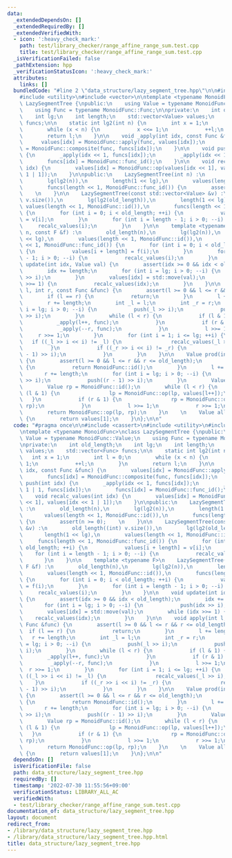 ```yaml
---
data:
  _extendedDependsOn: []
  _extendedRequiredBy: []
  _extendedVerifiedWith:
  - icon: ':heavy_check_mark:'
    path: test/library_checker/range_affine_range_sum.test.cpp
    title: test/library_checker/range_affine_range_sum.test.cpp
  _isVerificationFailed: false
  _pathExtension: hpp
  _verificationStatusIcon: ':heavy_check_mark:'
  attributes:
    links: []
  bundledCode: "#line 2 \"data_structure/lazy_segment_tree.hpp\"\n\n#include <cassert>\n\
    #include <utility>\n#include <vector>\n\ntemplate <typename MonoidFunc>\nclass\
    \ LazySegmentTree {\npublic:\n    using Value = typename MonoidFunc::Value;\n\
    \    using Func = typename MonoidFunc::Func;\n\nprivate:\n    int old_length;\n\
    \    int lg;\n    int length;\n    std::vector<Value> values;\n    std::vector<Func>\
    \ funcs;\n\n    static int lg2(int n) {\n        int x = 1;\n        int l = 0;\n\
    \        while (x < n) {\n            x <<= 1;\n            ++l;\n        }\n\
    \        return l;\n    }\n\n    void _apply(int idx, const Func &func) {\n  \
    \      values[idx] = MonoidFunc::apply(func, values[idx]);\n        funcs[idx]\
    \ = MonoidFunc::composite(func, funcs[idx]);\n    }\n\n    void push(int idx)\
    \ {\n        _apply(idx << 1, funcs[idx]);\n        _apply(idx << 1 | 1, funcs[idx]);\n\
    \        funcs[idx] = MonoidFunc::func_id();\n    }\n\n    void recalc_values(int\
    \ idx) {\n        values[idx] = MonoidFunc::op(values[idx << 1], values[idx <<\
    \ 1 | 1]);\n    }\n\npublic:\n    LazySegmentTree(int n) :\n        old_length(n),\n\
    \        lg(lg2(n)),\n        length(1 << lg),\n        values(length << 1, MonoidFunc::id()),\n\
    \        funcs(length << 1, MonoidFunc::func_id()) {\n        assert(n >= 0);\
    \    \n    }\n\n    LazySegmentTree(const std::vector<Value> &v) :\n        old_length((int)\
    \ v.size()),\n        lg(lg2(old_length)),\n        length(1 << lg),\n       \
    \ values(length << 1, MonoidFunc::id()),\n        funcs(length << 1, MonoidFunc::func_id())\
    \ {\n        for (int i = 0; i < old_length; ++i) {\n            values[i + length]\
    \ = v[i];\n        }\n        for (int i = length - 1; i > 0; --i) {\n       \
    \     recalc_values(i);\n        }\n    }\n\n    template <typename F>\n    LazySegmentTree(int\
    \ n, const F &f) :\n        old_length(n),\n        lg(lg2(n)),\n        length(1\
    \ << lg),\n        values(length << 1, MonoidFunc::id()),\n        funcs(length\
    \ << 1, MonoidFunc::func_id()) {\n        for (int i = 0; i < old_length; ++i)\
    \ {\n            values[i + length] = f(i);\n        }\n        for (int i = length\
    \ - 1; i > 0; --i) {\n            recalc_values(i);\n        }\n    }\n\n    void\
    \ update(int idx, Value val) {\n        assert(idx >= 0 && idx < old_length);\n\
    \        idx += length;\n        for (int i = lg; i > 0; --i) {\n            push(idx\
    \ >> i);\n        }\n        values[idx] = std::move(val);\n        while (idx\
    \ >>= 1) {\n            recalc_values(idx);\n        }\n    }\n\n    void apply(int\
    \ l, int r, const Func &func) {\n        assert(l >= 0 && l <= r && r <= old_length);\n\
    \        if (l == r) {\n            return;\n        }\n        l += length;\n\
    \        r += length;\n        int _l = l;\n        int _r = r;\n        for (int\
    \ i = lg; i > 0; --i) {\n            push(_l >> i);\n            push((_r - 1)\
    \ >> i);\n        }\n        while (l < r) {\n            if (l & 1) {\n     \
    \           _apply(l++, func);\n            }\n            if (r & 1) {\n    \
    \            _apply(--r, func);\n            }\n            l >>= 1;\n       \
    \     r >>= 1;\n        }\n        for (int i = 1; i <= lg; ++i) {\n         \
    \   if ((_l >> i << i) != _l) {\n                recalc_values(_l >> i);\n   \
    \         }\n            if ((_r >> i << i) != _r) {\n                recalc_values((_r\
    \ - 1) >> i);\n            }\n        }\n    }\n\n    Value prod(int l, int r)\
    \ {\n        assert(l >= 0 && l <= r && r <= old_length);\n        if (l == r)\
    \ {\n            return MonoidFunc::id();\n        }\n        l += length;\n \
    \       r += length;\n        for (int i = lg; i > 0; --i) {\n            push(l\
    \ >> i);\n            push((r - 1) >> i);\n        }\n        Value lp = MonoidFunc::id();\n\
    \        Value rp = MonoidFunc::id();\n        while (l < r) {\n            if\
    \ (l & 1) {\n                lp = MonoidFunc::op(lp, values[l++]);\n         \
    \   }\n            if (r & 1) {\n                rp = MonoidFunc::op(values[--r],\
    \ rp);\n            }\n            l >>= 1;\n            r >>= 1;\n        }\n\
    \        return MonoidFunc::op(lp, rp);\n    }\n    \n    Value all_prod() const\
    \ {\n        return values[1];\n    }\n};\n\n"
  code: "#pragma once\n\n#include <cassert>\n#include <utility>\n#include <vector>\n\
    \ntemplate <typename MonoidFunc>\nclass LazySegmentTree {\npublic:\n    using\
    \ Value = typename MonoidFunc::Value;\n    using Func = typename MonoidFunc::Func;\n\
    \nprivate:\n    int old_length;\n    int lg;\n    int length;\n    std::vector<Value>\
    \ values;\n    std::vector<Func> funcs;\n\n    static int lg2(int n) {\n     \
    \   int x = 1;\n        int l = 0;\n        while (x < n) {\n            x <<=\
    \ 1;\n            ++l;\n        }\n        return l;\n    }\n\n    void _apply(int\
    \ idx, const Func &func) {\n        values[idx] = MonoidFunc::apply(func, values[idx]);\n\
    \        funcs[idx] = MonoidFunc::composite(func, funcs[idx]);\n    }\n\n    void\
    \ push(int idx) {\n        _apply(idx << 1, funcs[idx]);\n        _apply(idx <<\
    \ 1 | 1, funcs[idx]);\n        funcs[idx] = MonoidFunc::func_id();\n    }\n\n\
    \    void recalc_values(int idx) {\n        values[idx] = MonoidFunc::op(values[idx\
    \ << 1], values[idx << 1 | 1]);\n    }\n\npublic:\n    LazySegmentTree(int n)\
    \ :\n        old_length(n),\n        lg(lg2(n)),\n        length(1 << lg),\n \
    \       values(length << 1, MonoidFunc::id()),\n        funcs(length << 1, MonoidFunc::func_id())\
    \ {\n        assert(n >= 0);    \n    }\n\n    LazySegmentTree(const std::vector<Value>\
    \ &v) :\n        old_length((int) v.size()),\n        lg(lg2(old_length)),\n \
    \       length(1 << lg),\n        values(length << 1, MonoidFunc::id()),\n   \
    \     funcs(length << 1, MonoidFunc::func_id()) {\n        for (int i = 0; i <\
    \ old_length; ++i) {\n            values[i + length] = v[i];\n        }\n    \
    \    for (int i = length - 1; i > 0; --i) {\n            recalc_values(i);\n \
    \       }\n    }\n\n    template <typename F>\n    LazySegmentTree(int n, const\
    \ F &f) :\n        old_length(n),\n        lg(lg2(n)),\n        length(1 << lg),\n\
    \        values(length << 1, MonoidFunc::id()),\n        funcs(length << 1, MonoidFunc::func_id())\
    \ {\n        for (int i = 0; i < old_length; ++i) {\n            values[i + length]\
    \ = f(i);\n        }\n        for (int i = length - 1; i > 0; --i) {\n       \
    \     recalc_values(i);\n        }\n    }\n\n    void update(int idx, Value val)\
    \ {\n        assert(idx >= 0 && idx < old_length);\n        idx += length;\n \
    \       for (int i = lg; i > 0; --i) {\n            push(idx >> i);\n        }\n\
    \        values[idx] = std::move(val);\n        while (idx >>= 1) {\n        \
    \    recalc_values(idx);\n        }\n    }\n\n    void apply(int l, int r, const\
    \ Func &func) {\n        assert(l >= 0 && l <= r && r <= old_length);\n      \
    \  if (l == r) {\n            return;\n        }\n        l += length;\n     \
    \   r += length;\n        int _l = l;\n        int _r = r;\n        for (int i\
    \ = lg; i > 0; --i) {\n            push(_l >> i);\n            push((_r - 1) >>\
    \ i);\n        }\n        while (l < r) {\n            if (l & 1) {\n        \
    \        _apply(l++, func);\n            }\n            if (r & 1) {\n       \
    \         _apply(--r, func);\n            }\n            l >>= 1;\n          \
    \  r >>= 1;\n        }\n        for (int i = 1; i <= lg; ++i) {\n            if\
    \ ((_l >> i << i) != _l) {\n                recalc_values(_l >> i);\n        \
    \    }\n            if ((_r >> i << i) != _r) {\n                recalc_values((_r\
    \ - 1) >> i);\n            }\n        }\n    }\n\n    Value prod(int l, int r)\
    \ {\n        assert(l >= 0 && l <= r && r <= old_length);\n        if (l == r)\
    \ {\n            return MonoidFunc::id();\n        }\n        l += length;\n \
    \       r += length;\n        for (int i = lg; i > 0; --i) {\n            push(l\
    \ >> i);\n            push((r - 1) >> i);\n        }\n        Value lp = MonoidFunc::id();\n\
    \        Value rp = MonoidFunc::id();\n        while (l < r) {\n            if\
    \ (l & 1) {\n                lp = MonoidFunc::op(lp, values[l++]);\n         \
    \   }\n            if (r & 1) {\n                rp = MonoidFunc::op(values[--r],\
    \ rp);\n            }\n            l >>= 1;\n            r >>= 1;\n        }\n\
    \        return MonoidFunc::op(lp, rp);\n    }\n    \n    Value all_prod() const\
    \ {\n        return values[1];\n    }\n};\n\n"
  dependsOn: []
  isVerificationFile: false
  path: data_structure/lazy_segment_tree.hpp
  requiredBy: []
  timestamp: '2022-07-30 11:55:56+09:00'
  verificationStatus: LIBRARY_ALL_AC
  verifiedWith:
  - test/library_checker/range_affine_range_sum.test.cpp
documentation_of: data_structure/lazy_segment_tree.hpp
layout: document
redirect_from:
- /library/data_structure/lazy_segment_tree.hpp
- /library/data_structure/lazy_segment_tree.hpp.html
title: data_structure/lazy_segment_tree.hpp
---
```

